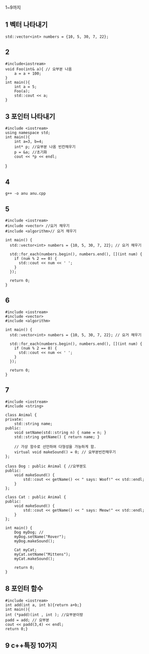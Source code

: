 1~9까지
## 1 벡터 나타내기 
```std::vector<int> numbers = {10, 5, 30, 7, 22};```
## 2 
```
#include<iostream>
void Foo(int& a){ // 요부분 나옴
	a = a + 100;
}
int main(){
	int a = 5;
	Foo(a);
	std::cout << a;
}
```
## 3 포인터 나타내기
```
#include <iostream>
using namespace std;
int main(){
	int a=3, b=4;
	int* p; //요부분 나옴 빈칸채우기
	p = &a; //초기화 
	cout << *p << endl;
  ```
}
## 4 
```g++ -o anu anu.cpp```
## 5
```
#include <iostream>
#include <vector> //요거 채우기
#include <algorithm>// 요거 채우기

int main() {
  std::vector<int> numbers = {10, 5, 30, 7, 22}; // 요거 채우기
  
  std::for_each(numbers.begin(), numbers.end(), [](int num) {
    if (num % 2 == 0) {
      std::cout << num << ' ';
    }
  });

  return 0;
}
```

## 6
```
#include <iostream>
#include <vector>
#include <algorithm>

int main() {
  std::vector<int> numbers = {10, 5, 30, 7, 22}; // 요거 채우기
  
  std::for_each(numbers.begin(), numbers.end(), [](int num) {
    if (num % 2 == 0) {
      std::cout << num << ' ';
    }
  });

  return 0;
}
```

## 7
```
#include <iostream>
#include <string>

class Animal {
private:
    std::string name;
public:
    void setName(std::string n) { name = n; }
    std::string getName() { return name; }

    // 가상 함수로 선언하여 다형성을 가능하게 함.
    virtual void makeSound() = 0; // 요부분빈칸채우기
};

class Dog : public Animal { //요부분도
public:
    void makeSound() {
        std::cout << getName() << " says: Woof!" << std::endl;
    }
};

class Cat : public Animal {
public:
    void makeSound() {
        std::cout << getName() << " says: Meow!" << std::endl;
    }
};

int main() {
    Dog myDog; // 
    myDog.setName("Rover");
    myDog.makeSound();

    Cat myCat;
    myCat.setName("Mittens");
    myCat.makeSound();

    return 0;
}
```
## 8 포인터 함수
```
#include <iostream>
int add(int a, int b){return a+b;}
int main(){
int (*padd)(int , int ); //요부분이랑
padd = add; // 요부분
cout << padd(3,4) << endl;
return 0;}
```
## 9 c++특징 10가지
